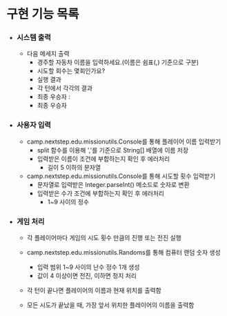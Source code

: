# 구현 기능 목록

- ### 시스템 출력
    - 다음 메세지 출력
        - 경주할 자동차 이름을 입력하세요.(이름은 쉼표(,) 기준으로 구분)
        - 시도할 회수는 몇회인가요?
        - 실행 결과
        - 각 턴에서 각각의 결과 
        - 최종 우승자 : 
        - 최종 우승자 

- ### 사용자 입력
    - camp.nextstep.edu.missionutils.Console를 통해 플레이어 이름 입력받기
        - split 함수를 이용해 ','를 기준으로 String[] 배열에 이름 저장
        - 입력받은 이름이 조건에 부합하는지 확인 후 에러처리
            - 길이 5 이하의 문자열
    - camp.nextstep.edu.missionutils.Console를 통해 시도할 횟수 입력받기
        - 문자열로 입력받은 Integer.parseInt() 메소드로 숫자로 변환
        - 입력받은 수가 조건에 부합하는지 확인 후 에러처리
            - 1~9 사이의 정수

- ### 게임 처리
    - 각 플레이어마다 게임의 시도 횟수 만큼의 진행 또는 전진 실행
    - camp.nextstep.edu.missionutils.Randoms를 통해 컴퓨터 랜덤 숫자 생성
        - 입력 범위 1~9 사이의 난수 정수 1개 생성
        - 값이 4 이상이면 전진, 이하면 정지 처리

    - 각 턴이 끝나면 플레이어의 이름과 현재 위치를 출력함
    - 모든 시도가 끝났을 때, 가장 앞서 위치한 플레이어의 이름을 출력함
